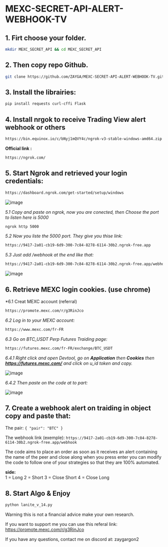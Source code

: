 # MEXC-SECRET-API-ALERT-WEBHOOK-TV

## 1. Firt choose your folder.

```bash
mkdir MEXC_SECRET_API && cd MEXC_SECRET_API
```

## 2. Then copy repo Github.
   
```bash
git clone https://github.com/ZAYGA/MEXC-SECRET-API-ALERT-WEBHOOK-TV.git
```

## 3. Install the librairies:

```bash
pip install requests curl-cffi Flask
```

## 4. Install nrgok to receive Trading View alert webhook or others

```bash
https://bin.equinox.io/c/bNyj1mQVY4c/ngrok-v3-stable-windows-amd64.zip
```

__Official link :__
```bash
https://ngrok.com/
```

## 5. Start Ngrok and retrieved your login credentials:

```bash
https://dashboard.ngrok.com/get-started/setup/windows
```
![image](https://github.com/user-attachments/assets/854ca53c-cdf5-4692-925a-8940b5dca9e1)

*5.1 Copy and paste on ngrok, now you are conected, then Choose the port to listen here is 5000*

```bash
ngrok http 5000
```

*5.2 Now you liste the 5000 port. They give you thise link:*

```bash
https://9417-2a01-cb19-6d9-300-7c84-8278-6114-30b2.ngrok-free.app
```

*5.3 Just add /webhook at the end like that:*

```bash
https://9417-2a01-cb19-6d9-300-7c84-8278-6114-30b2.ngrok-free.app/webhook
```

![image](https://github.com/user-attachments/assets/22e84b59-810a-4865-9747-f0bb83a1a561)

## 6. Retrieve MEXC login cookies. (use chrome)

*6.1 Creat MEXC account (referral)
```bash
https://promote.mexc.com/r/g3RinJco
```

 *6.2 Log in to your MEXC account:*
 ```bash
 https://www.mexc.com/fr-FR
```

  *6.3 Go on BTC_USDT Perp Futures Traiding page:*
  ```bash
  https://futures.mexc.com/fr-FR/exchange/BTC_USDT
  ``` 
  
  *6.4.1 Right click and open Devtool, go on **Application** then **Cookies** then **https://futures.mexc.com/** and click on u_id token and copy.*

  ![image](https://github.com/user-attachments/assets/16e63f95-7cd3-4ea7-97cd-8368676d44e5)

  *6.4.2 Then paste on the code at to part:*

  ![image](https://github.com/user-attachments/assets/0557b7f7-3dea-4925-a88a-82c815624641)


## 7. Create a webhook alert on traiding in object copy and paste that:

   The pair: ```{
    "pair": "BTC"
}```

The webhook link (exemple): ```https://9417-2a01-cb19-6d9-300-7c84-8278-6114-30b2.ngrok-free.app/webhook ```

The code aims to place an order as soon as it receives an alert containing the name of the peer and close along when you press enter you can modify the code to follow one of your strategies so that they are 100% automated.

**side:**  
1 = Long 
2 = Short 
3 = Close Short 
4 = Close Long 


## 8.  Start Algo & Enjoy
```bash
python lanite_v_14.py
```

Warning this is not a financial advice make your own research.

If you want to support me you can use this referal link:
https://promote.mexc.com/r/g3RinJco

If you have any questions, contact me on discord at: 
zaygargon2

